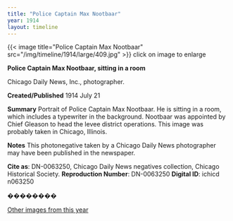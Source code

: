```yaml
---
title: "Police Captain Max Nootbaar"
year: 1914
layout: timeline
---
```


{{< image title="Police Captain Max Nootbaar" src="/img/timeline/1914/large/409.jpg" >}}
click on image to enlarge

__**Police Captain Max Nootbaar, sitting in a room**__

Chicago Daily News, Inc., photographer.

**Created/Published**
1914 July 21

**Summary**
Portrait of Police Captain Max Nootbaar. He is sitting in a room, which includes a typewriter in the background. Nootbaar was appointed by Chief Gleason to head the levee district operations. This image was probably taken in Chicago, Illinois.

**Notes**
This photonegative taken by a Chicago Daily News photographer may have been published in the newspaper.

__Cite as__: DN-0063250, Chicago Daily News negatives collection, Chicago Historical Society.
__Reproduction Number__: DN-0063250
__Digital ID__: ichicd n063250

�������� 

[Other images from this year](/historical/timeline/1914)